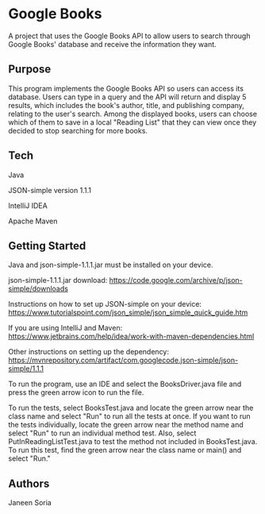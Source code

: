 # Google Books

A project that uses the Google Books API to allow users to search through Google Books' database
and receive the information they want.

## Purpose

This program implements the Google Books API so users can access its database. Users can type in
a query and the API will return and display 5 results, which includes the book's author, title, and publishing company,
relating to the user's search. Among the displayed books, users can choose which of them to save in
a local "Reading List" that they can view once they decided to stop searching for more books.

## Tech

Java

JSON-simple version 1.1.1

IntelliJ IDEA

Apache Maven

## Getting Started

Java and json-simple-1.1.1.jar must be installed on your device.

json-simple-1.1.1.jar download:
https://code.google.com/archive/p/json-simple/downloads

Instructions on how to set up JSON-simple on your device:
https://www.tutorialspoint.com/json_simple/json_simple_quick_guide.htm

If you are using IntelliJ and Maven:
https://www.jetbrains.com/help/idea/work-with-maven-dependencies.html

Other instructions on setting up the dependency:
https://mvnrepository.com/artifact/com.googlecode.json-simple/json-simple/1.1.1

To run the program, use an IDE and select the BooksDriver.java file and press the green arrow icon
to run the file.

To run the tests, select BooksTest.java and locate the green arrow near the class name and select "Run"
to run all the tests at once. If you want to run the tests individually, locate the green arrow near the
method name and select "Run" to run an individual method test. Also, select PutInReadingListTest.java
to test the method not included in BooksTest.java. To run this test, find the green arrow near the class
name or main() and select "Run."

## Authors

Janeen Soria
